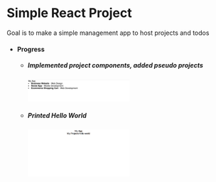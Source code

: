 <h1> Simple React Project </h1>
<p>Goal is to make a simple management app to host projects and todos</p>
<ul>
  <li>
    <h4>Progress</h4>
    <ul>
      <li>
        <h5>Implemented project components, added pseudo projects</h5>
        <img src="./readme_src/d2.png" width="50%">
      </li>
      <li>
        <h5>Printed Hello World</h5>
        <img src="./readme_src/d1.png" width="50%">
      </li>
    </ul>
  </li>
</ul>
<!-- ![HelloWorld](./readme_src/d1.png =100x100) -->
